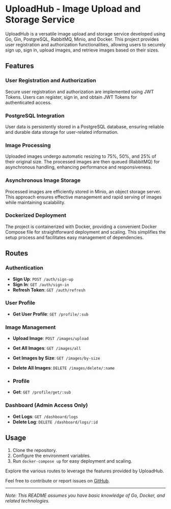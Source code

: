 # UploadHub - Image Upload and Storage Service

UploadHub is a versatile image upload and storage service developed using Go, Gin, PostgreSQL, RabbitMQ, Minio, and Docker. This project provides user registration and authorization functionalities, allowing users to securely sign up, sign in, upload images, and retrieve images based on their sizes.

## Features

### User Registration and Authorization

Secure user registration and authorization are implemented using JWT Tokens. Users can register, sign in, and obtain JWT Tokens for authenticated access.

### PostgreSQL Integration

User data is persistently stored in a PostgreSQL database, ensuring reliable and durable data storage for user-related information.

### Image Processing

Uploaded images undergo automatic resizing to 75%, 50%, and 25% of their original size. The processed images are then queued (RabbitMQ) for asynchronous handling, enhancing performance and responsiveness.

### Asynchronous Image Storage

Processed images are efficiently stored in Minio, an object storage server. This approach ensures effective management and rapid serving of images while maintaining scalability.

### Dockerized Deployment

The project is containerized with Docker, providing a convenient Docker Compose file for straightforward deployment and scaling. This simplifies the setup process and facilitates easy management of dependencies.

## Routes

### Authentication

- **Sign Up**: `POST /auth/sign-up`
- **Sign In**: `GET /auth/sign-in`
- **Refresh Token**: `GET /auth/refresh`

### User Profile

- **Get User Profile**: `GET /profile/:sub`

### Image Management

- **Upload Image**: `POST /images/upload`
- **Get All Images**: `GET /images/all`
- **Get Images by Size**: `GET /images/by-size`
- **Delete All Images**: `DELETE /images/delete/:name`

- ### Profile
- **Get**: `GET /profile/get/:sub`
  
### Dashboard (Admin Access Only)

- **Get Logs**: `GET /dashboard/logs`
- **Delete Log**: `DELETE /dashboard/logs/:id`

## Usage

1. Clone the repository.
2. Configure the environment variables.
3. Run `docker-compose up` for easy deployment and scaling.

Explore the various routes to leverage the features provided by UploadHub.

Feel free to contribute or report issues on [GitHub](#).

---

*Note: This README assumes you have basic knowledge of Go, Docker, and related technologies.*
